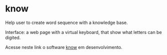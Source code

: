 # know
Help user to create word sequence with a knowledge base.

Interface: a web page with a virtual keyboard, that show what letters can be digited.

Acesse neste link o software [know](know.html) em desenvolvimento.



